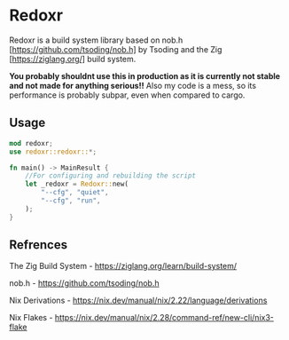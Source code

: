 # Redoxr
Redoxr is a build system library based on nob.h [https://github.com/tsoding/nob.h] by Tsoding and the Zig [https://ziglang.org/] build system.

**You probably shouldnt use this in production as it is currently not stable and not made for anything serious!!**
Also my code is a mess, so its performance is probably subpar, even when compared to cargo.

## Usage

```build.rs
mod redoxr;
use redoxr::redoxr::*;

fn main() -> MainResult {
    //For configuring and rebuilding the script
    let _redoxr = Redoxr::new(
        "--cfg", "quiet",
        "--cfg", "run",
    );
}

```

## Refrences

The Zig Build System - https://ziglang.org/learn/build-system/

nob.h - https://github.com/tsoding/nob.h

Nix Derivations - https://nix.dev/manual/nix/2.22/language/derivations

Nix Flakes - https://nix.dev/manual/nix/2.28/command-ref/new-cli/nix3-flake
